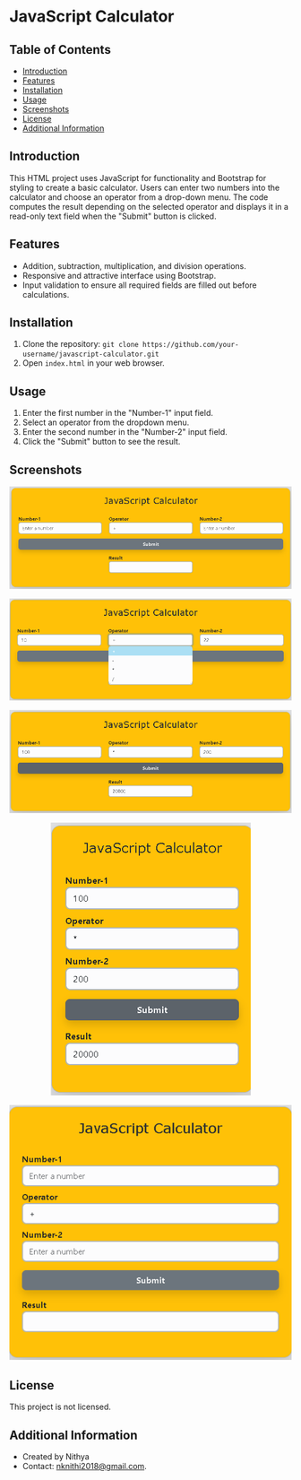 # JavaScript Calculator

## Table of Contents

- [Introduction](#introduction)
- [Features](#features)
- [Installation](#installation)
- [Usage](#usage)
- [Screenshots](#screenshots)
- [License](#license)
- [Additional Information](#additional-information)

## Introduction

This HTML project uses JavaScript for functionality and Bootstrap for styling to create a basic calculator. Users can enter two numbers into the calculator and choose an operator from a drop-down menu. The code computes the result depending on the selected operator and displays it in a read-only text field when the "Submit" button is clicked.

## Features

- Addition, subtraction, multiplication, and division operations.
- Responsive and attractive interface using Bootstrap.
- Input validation to ensure all required fields are filled out before calculations.

## Installation

1. Clone the repository: `git clone https://github.com/your-username/javascript-calculator.git`
2. Open `index.html` in your web browser.

## Usage

1. Enter the first number in the "Number-1" input field.
2. Select an operator from the dropdown menu.
3. Enter the second number in the "Number-2" input field.
4. Click the "Submit" button to see the result.

## Screenshots

<p align="center">
  <img src="screenshots/homepage-emptyinputs.png" alt="Homepage Screenshot">
</p>

<p align="center">
  <img src="screenshots/homepage-withdropdown.png" alt="Homepage with dropdown Screenshot">
</p>

<p align="center">
  <img src="screenshots/homepage-withresults.png" alt="Homepage with results Screenshot">
</p>

<p align="center">
  <img src="screenshots/phone.png" alt="Phone view Screenshot">
</p>

<p align="center">
  <img src="screenshots/tablet.png" alt="Tablet view Screenshot">
</p>

## License

This project is not licensed.

## Additional Information

- Created by Nithya
- Contact:  [nknithi2018@gmail.com](mailto:nknithi2018@gmail.com).
